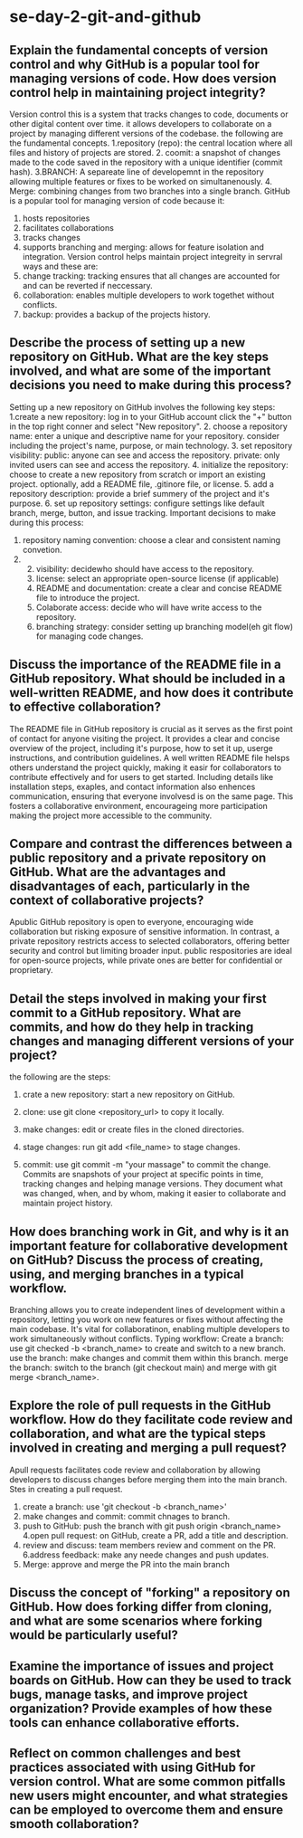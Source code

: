 # se-day-2-git-and-github
## Explain the fundamental concepts of version control and why GitHub is a popular tool for managing versions of code. How does version control help in maintaining project integrity?
Version control this is a system that tracks changes to code, documents or other digital content over time. it allows developers to collaborate on a project by managing different versions of the codebase. the following are the fundamental concepts.
  1.repository (repo): the central location where all files and history of projects are stored.
  2. coomit: a snapshot of changes made to the code saved in the repository with a unique identifier (commit hash).
  3.BRANCH: A separeate line of developemnt in the repository allowing multiple features or fixes to be worked on simultanenously.
  4. Merge: combining changes from two branches into a single branch.
GitHub is a popular tool for managing version of code because it:
  1. hosts repositories
  2. facilitates collaborations
  3. tracks changes
  4. supports branching and merging: allows for feature isolation and integration.
Version control helps maintain project integreity in servral ways and these are:
   1. change tracking: tracking ensures that all changes are accounted for and can be reverted if neccessary.
   2. collaboration: enables multiple developers to work togethet without conflicts.
   3. backup: provides a backup of the projects history.


## Describe the process of setting up a new repository on GitHub. What are the key steps involved, and what are some of the important decisions you need to make during this process?
Setting up a new repository on GitHub involves the following key steps:
 1.create a new repository:
 log in to your GitHub account
 click the "+" button in the top right conner and select "New repository".
 2. choose a repository name:
 enter a unique and descriptive name for your repository.
 consider including the project's name, purpose, or main technology.
 3. set repository visibility:
 public: anyone can see and access the repository.
 private: only invited users can see and access the repository.
 4. initialize the repository:
 choose to create a new repository from scratch or import an existing project.
 optionally, add a README file, .gitinore file, or license.
 5. add a repository description:
 provide a brief summery of the project and it's purpose.
 6. set up repository settings:
 configure settings like default branch, merge, button, and issue tracking.
 Important decisions to make during this process:
 1. repository naming convention: choose a clear and consistent naming convetion.
 2. 2. visibility: decidewho should have access to the repository.
    3. license: select an appropriate open-source license (if applicable)
    4. README and documentation: create a clear and concise README file to introduce the project.
    5. Colaborate access: decide who will have write access to the repository.
    6. branching strategy: consider setting up branching model(eh git flow) for managing code changes.   
 

## Discuss the importance of the README file in a GitHub repository. What should be included in a well-written README, and how does it contribute to effective collaboration?
The README file in GitHub repository is crucial as it serves as the first point of contact for anyone visiting the project. It provides a clear and concise overview of the project, including it's purpose, how to set it up, userge instructions, and contribution guidelines. A well written README file helsps others understand the project quickly, making it easir for collaborators to contribute effectively and for users to get started. Including details like installation steps, exaples, and contact information also enhences communication, ensuring that everyone involvesd is on the same page. This fosters a collaborative environment, encourageing more participation making the project more accessible to the community.

## Compare and contrast the differences between a public repository and a private repository on GitHub. What are the advantages and disadvantages of each, particularly in the context of collaborative projects?
Apublic GitHub repository is open to everyone, encouraging wide collaboration but risking exposure of sensitive information. In contrast, a private repository restricts access to selected collaborators, offering better security and control but limiting broader input. public respositories are ideal for open-source projects, while private ones are better for confidential or proprietary.

## Detail the steps involved in making your first commit to a GitHub repository. What are commits, and how do they help in tracking changes and managing different versions of your project?
the following are the steps:
1. crate a new repository: start a new repository on GitHub.

2. clone: use git clone <repository_url>  to copy it locally.
3. make changes: edit or create files in the cloned directories.
4. stage changes: run git add <file_name> to stage changes.
5. commit: use git commit -m "your massage" to commit the change.
Commits are snapshots of your project at specific points in time, tracking changes and helping manage versions. They document what was changed, when, and by whom, making it easier to collaborate and maintain project history.
## How does branching work in Git, and why is it an important feature for collaborative development on GitHub? Discuss the process of creating, using, and merging branches in a typical workflow.
Branching allows you to create independent lines of development within a repository, letting you work on new features or fixes without affecting the main codebase. It's vital for collaboratinon, enabling multiple developers to work simultaneously without conflicts.
Typing workflow:
Create a branch: use git checked -b <branch_name> to create and switch to a new branch.
use the branch: make changes and commit them within this branch.
merge the branch: switch to the branch (git checkout main) and merge with git merge <branch_name>.

## Explore the role of pull requests in the GitHub workflow. How do they facilitate code review and collaboration, and what are the typical steps involved in creating and merging a pull request?
Apull requests facilitates code review and collaboration by allowing developers to discuss changes before merging them into the main branch.
Stes in creating a pull request.
1. create a branch: use 'git checkout -b <branch_name>'
2. make changes and commit: commit chnages to branch.
3. push to GitHub: push the branch with git push origin <branch_name>
4.open pull request: on GitHub, create a PR, add a title and description.
5. review and discuss: team members review and comment on the PR.
6.address feedback: make any neede changes and push updates.
7. Merge: approve and merge the PR into the main branch

## Discuss the concept of "forking" a repository on GitHub. How does forking differ from cloning, and what are some scenarios where forking would be particularly useful?

## Examine the importance of issues and project boards on GitHub. How can they be used to track bugs, manage tasks, and improve project organization? Provide examples of how these tools can enhance collaborative efforts.

## Reflect on common challenges and best practices associated with using GitHub for version control. What are some common pitfalls new users might encounter, and what strategies can be employed to overcome them and ensure smooth collaboration?
